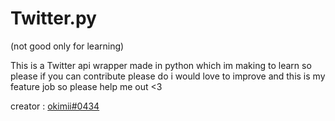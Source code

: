 # Twitter.py
(not good only for learning)

This is a Twitter api wrapper made in python which im making to learn so please if you can contribute please do i would love to improve 
and this is my feature job so please help me out <3

creator : [okimii#0434](https://discord.com/users/637458038915203127)
